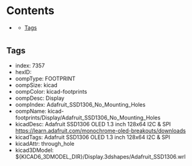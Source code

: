 



Contents
========

* [](#)
	* [Tags](#tags)

# 

## Tags

- index: 7357
- hexID: 
- oompType: FOOTPRINT
- oompSize: kicad
- oompColor: kicad-footprints
- oompDesc: Display
- oompIndex: Adafruit_SSD1306_No_Mounting_Holes
- oompName: kicad-footprints/Display/Adafruit_SSD1306_No_Mounting_Holes
- kicadDesc: Adafruit SSD1306 OLED 1.3 inch 128x64 I2C & SPI https://learn.adafruit.com/monochrome-oled-breakouts/downloads
- kicadTags: Adafruit SSD1306 OLED 1.3 inch 128x64 I2C & SPI
- kicadAttr: through_hole
- kicad3DModel: ${KICAD6_3DMODEL_DIR}/Display.3dshapes/Adafruit_SSD1306.wrl
